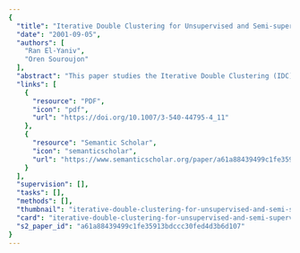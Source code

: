 ```yaml
---
{
  "title": "Iterative Double Clustering for Unsupervised and Semi-supervised Learning",
  "date": "2001-09-05",
  "authors": [
    "Ran El-Yaniv",
    "Oren Souroujon"
  ],
  "abstract": "This paper studies the Iterative Double Clustering (IDC) meta-clustering algorithm, a new extension of the recent Double Clustering (DC) method of Slonim and Tishby that exhibited impressive performance on text categorization tasks [1]. Using synthetically generated data we empirically demonstrate that whenever the DC procedure is successful in recovering some of the structure hidden in the data, the extended IDC procedure can incrementally compute a dramatically better classification, with minor additional computational resources. We demonstrate that the IDC algorithm is especially advantageous when the data exhibits high attribute noise. Our simulation results also show the effectiveness of IDC in text categorization problems. Surprisingly, this unsupervised procedure can be competitive with a (supervised) SVM trained with a small training set. Finally, we propose a natural extension of IDC for (semi-supervised) transductive learning where we are given both labeled and unlabeled examples, and present preliminary empirical results showing the plausibility of the extended method in a semi-supervised setting.",
  "links": [
    {
      "resource": "PDF",
      "icon": "pdf",
      "url": "https://doi.org/10.1007/3-540-44795-4_11"
    },
    {
      "resource": "Semantic Scholar",
      "icon": "semanticscholar",
      "url": "https://www.semanticscholar.org/paper/a61a88439499c1fe35913bdccc30fed4d3b6d107"
    }
  ],
  "supervision": [],
  "tasks": [],
  "methods": [],
  "thumbnail": "iterative-double-clustering-for-unsupervised-and-semi-supervised-learning-thumb.jpg",
  "card": "iterative-double-clustering-for-unsupervised-and-semi-supervised-learning-card.jpg",
  "s2_paper_id": "a61a88439499c1fe35913bdccc30fed4d3b6d107"
}
---
```


